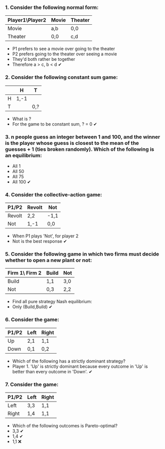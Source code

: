 


### 1. Consider the following normal form:
|Player1\Player2| Movie | Theater |
|--|--| --|
| Movie | a,b | 0,0 |
| Theater | 0,0 | c,d |

 - P1 prefers to see a movie over going to the theater
 - P2 prefers going to the theater over seeing a movie
 - They'd both rather be together
 - Therefore a > c, b < d ✔

### 2. Consider the following constant sum game:
|  | H | T |
|--|--|--|
| H | 1,-1 |  |
| T |  | 0,? |
- What is ?
- For the game to be constant sum, ? = 0 ✔

### 3. n people guess an integer between 1 and 100, and the winner is the player whose guess is closest to the mean of the guesses + 1 (ties broken randomly). Which of the following is an equilibrium:

 - All 1
 - All 50 
 - All 75
 - All 100 ✔

### 4. Consider the collective-action game:
| P1/P2 | Revolt | Not |
|--|--|--|
| Revolt | 2,2 | -1,1 |
| Not | 1,-1 | 0,0 |

- When P1 plays 'Not', for player 2
- Not is the best response ✔

### 5. Consider the following game in which two firms must decide whether to open a new plant or not:
| Firm 1\ Firm 2 | Build | Not
|--|--|--|
| Build	| 1,1 | 3,0
| Not | 0,3 | 2,2

- Find all pure strategy Nash equilibrium:
- Only (Build,Build) ✔

### 6. Consider the game:
| P1/P2 | Left | Right |
|--|--|--|
| Up | 2,1 | 1,1 |
| Down | 0,1 | 0,2 |

- Which of the following has a strictly dominant strategy?
- Player 1. 'Up' is strictly dominant because every outcome in 'Up' is better than every outcome in 'Down'. ✔

### 7. Consider the game:
| P1/P2 | Left | Right |
|--|--|--|
| Left | 3,3 | 1,1 |
| Right | 1,4 | 1,1 |
- Which of the following outcomes is Pareto-optimal?
- 3,3 ✔
- 1,4 ✔
- 1,1 ❌
